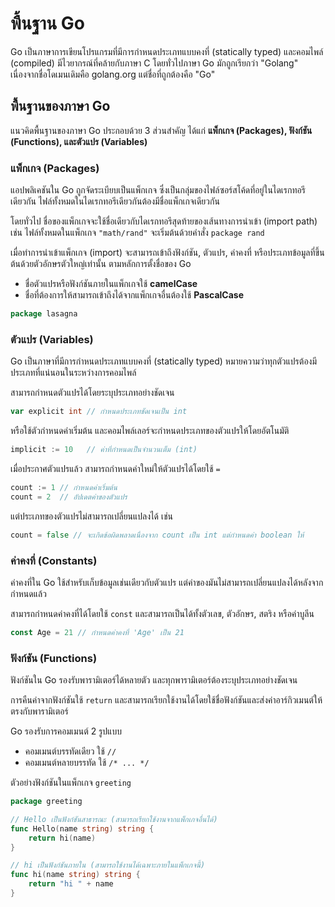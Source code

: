 # พื้นฐาน Go

Go เป็นภาษาการเขียนโปรแกรมที่มีการกำหนดประเภทแบบคงที่ (statically typed) และคอมไพล์ (compiled) มีไวยากรณ์ที่คล้ายกับภาษา C โดยทั่วไปภาษา Go มักถูกเรียกว่า "Golang" เนื่องจากชื่อโดเมนเดิมคือ golang.org แต่ชื่อที่ถูกต้องคือ "Go"

## พื้นฐานของภาษา Go

แนวคิดพื้นฐานของภาษา Go ประกอบด้วย 3 ส่วนสำคัญ ได้แก่ **แพ็กเกจ (Packages), ฟังก์ชัน (Functions), และตัวแปร (Variables)**

### **แพ็กเกจ (Packages)**

แอปพลิเคชันใน Go ถูกจัดระเบียบเป็นแพ็กเกจ ซึ่งเป็นกลุ่มของไฟล์ซอร์สโค้ดที่อยู่ในไดเรกทอรีเดียวกัน ไฟล์ทั้งหมดในไดเรกทอรีเดียวกันต้องมีชื่อแพ็กเกจเดียวกัน

โดยทั่วไป ชื่อของแพ็กเกจจะใช้ชื่อเดียวกับไดเรกทอรีสุดท้ายของเส้นทางการนำเข้า (import path) เช่น ไฟล์ทั้งหมดในแพ็กเกจ `"math/rand"` จะเริ่มต้นด้วยคำสั่ง `package rand`

เมื่อทำการนำเข้าแพ็กเกจ (import) จะสามารถเข้าถึงฟังก์ชัน, ตัวแปร, ค่าคงที่ หรือประเภทข้อมูลที่ขึ้นต้นด้วยตัวอักษรตัวใหญ่เท่านั้น ตามหลักการตั้งชื่อของ Go

- ชื่อตัวแปรหรือฟังก์ชันภายในแพ็กเกจใช้ **camelCase**
- ชื่อที่ต้องการให้สามารถเข้าถึงได้จากแพ็กเกจอื่นต้องใช้ **PascalCase**

```go
package lasagna
```

### **ตัวแปร (Variables)**

Go เป็นภาษาที่มีการกำหนดประเภทแบบคงที่ (statically typed) หมายความว่าทุกตัวแปรต้องมีประเภทที่แน่นอนในระหว่างการคอมไพล์

สามารถกำหนดตัวแปรได้โดยระบุประเภทอย่างชัดเจน

```go
var explicit int // กำหนดประเภทชัดเจนเป็น int
```

หรือใช้ตัวกำหนดค่าเริ่มต้น และคอมไพล์เลอร์จะกำหนดประเภทของตัวแปรให้โดยอัตโนมัติ

```go
implicit := 10   // ค่าที่กำหนดเป็นจำนวนเต็ม (int)
```

เมื่อประกาศตัวแปรแล้ว สามารถกำหนดค่าใหม่ให้ตัวแปรได้โดยใช้ `=`

```go
count := 1 // กำหนดค่าเริ่มต้น
count = 2  // อัปเดตค่าของตัวแปร
```

แต่ประเภทของตัวแปรไม่สามารถเปลี่ยนแปลงได้ เช่น

```go
count = false // จะเกิดข้อผิดพลาดเนื่องจาก count เป็น int แต่กำหนดค่า boolean ให้
```

### **ค่าคงที่ (Constants)**

ค่าคงที่ใน Go ใช้สำหรับเก็บข้อมูลเช่นเดียวกับตัวแปร แต่ค่าของมันไม่สามารถเปลี่ยนแปลงได้หลังจากกำหนดแล้ว

สามารถกำหนดค่าคงที่ได้โดยใช้ `const` และสามารถเป็นได้ทั้งตัวเลข, ตัวอักษร, สตริง หรือค่าบูลีน

```go
const Age = 21 // กำหนดค่าคงที่ 'Age' เป็น 21
```

### **ฟังก์ชัน (Functions)**

ฟังก์ชันใน Go รองรับพารามิเตอร์ได้หลายตัว และทุกพารามิเตอร์ต้องระบุประเภทอย่างชัดเจน

การคืนค่าจากฟังก์ชันใช้ `return` และสามารถเรียกใช้งานได้โดยใช้ชื่อฟังก์ชันและส่งค่าอาร์กิวเมนต์ให้ตรงกับพารามิเตอร์

Go รองรับการคอมเมนต์ 2 รูปแบบ

- คอมเมนต์บรรทัดเดียว ใช้ `//`
- คอมเมนต์หลายบรรทัด ใช้ `/* ... */`

ตัวอย่างฟังก์ชันในแพ็กเกจ `greeting`

```go
package greeting

// Hello เป็นฟังก์ชันสาธารณะ (สามารถเรียกใช้งานจากแพ็กเกจอื่นได้)
func Hello(name string) string {
    return hi(name)
}

// hi เป็นฟังก์ชันภายใน (สามารถใช้งานได้เฉพาะภายในแพ็กเกจนี้)
func hi(name string) string {
    return "hi " + name
}
```
